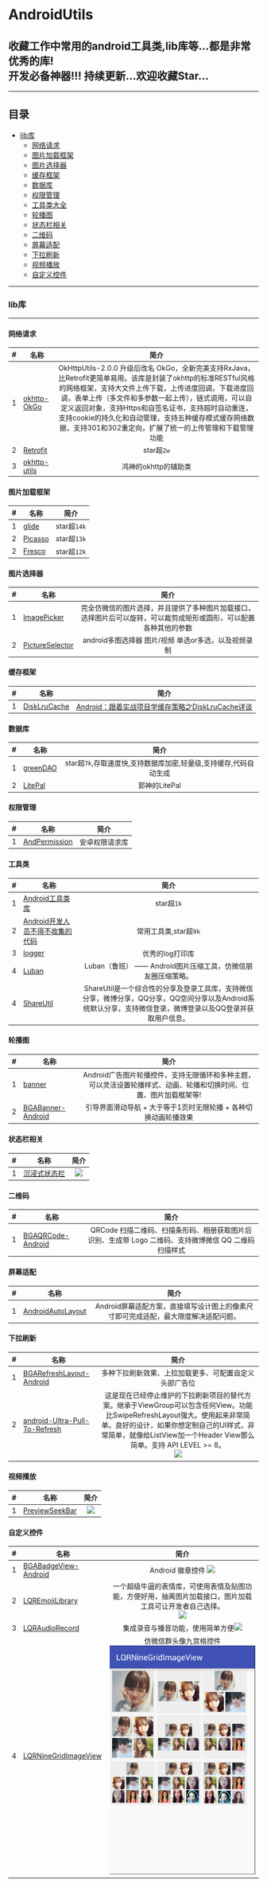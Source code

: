 # AndroidUtils
## 收藏工作中常用的android工具类,lib库等...都是非常优秀的库!<br>开发必备神器!!! 持续更新...欢迎收藏Star...<br>
****
## 目录
* [lib库](#lib库)  
   * [网络请求](#网络请求)
   * [图片加载框架](#图片加载框架)
   * [图片选择器](#图片选择器)
   * [缓存框架](#缓存框架)
   * [数据库](#数据库)
   * [权限管理](#权限管理)
   * [工具类大全](#工具类)
   * [轮播图](#轮播图)
   * [状态栏相关](#状态栏相关)
   * [二维码](#二维码)
   * [屏幕适配](#屏幕适配)
   * [下拉刷新](#下拉刷新)
   * [视频播放](#视频播放)
   * [自定义控件](#自定义控件)
  
****

### lib库
-----------
#### 网络请求

|#| 名称 | 简介  | 
|---------|------------|:---------------:|
|1|[okhttp-OkGo][4]|OkHttpUtils-2.0.0 升级后改名 OkGo，全新完美支持RxJava，比Retrofit更简单易用。该库是封装了okhttp的标准RESTful风格的网络框架，支持大文件上传下载，上传进度回调，下载进度回调，表单上传（多文件和多参数一起上传），链式调用，可以自定义返回对象，支持Https和自签名证书，支持超时自动重连，支持cookie的持久化和自动管理，支持五种缓存模式缓存网络数据，支持301和302重定向，扩展了统一的上传管理和下载管理功能|
|2|[Retrofit][5]|star超`2w`|
|3|[okhttp-utils][20]|鸿神的okhttp的辅助类|

#### 图片加载框架

|#| 名称 | 简介  | 
|----|------------|:---------------:|
|1|[glide][9]|star超`14k`|
|2|[Picasso][10]|star超`13k`|
|2|[Fresco][11]|star超`12k`|

#### 图片选择器

|#| 名称 | 简介  | 
|----|------------|:---------------:|
|1|[ImagePicker][14]|完全仿微信的图片选择，并且提供了多种图片加载接口，选择图片后可以旋转，可以裁剪成矩形或圆形，可以配置各种其他的参数|
|2|[PictureSelector][15]|android多图选择器 图片/视频 单选or多选，以及视频录制|

#### 缓存框架

|#| 名称 | 简介  | 
|----|------------|:---------------:|
|1|[DiskLruCache][12]|[Android：跟着实战项目学缓存策略之DiskLruCache详谈][13]|


#### 数据库

|#| 名称 | 简介  | 
|----|------------|:---------------:|
|1|[greenDAO][7]|star超`7k`,存取速度快,支持数据库加密,轻量级,支持缓存,代码自动生成|
|2|[LitePal][18]|郭神的LitePal|


#### 权限管理

|#| 名称 | 简介  | 
|----|------------|:---------------:|
|1|[AndPermission][8]|安卓权限请求库|


#### 工具类

|#| 名称 | 简介  | 
|----|------------|:---------------:|
|1|[Android工具类库][1]|star超`1k`|
|2|[Android开发人员不得不收集的代码][2]|常用工具类,star超`9k`|
|3|[logger][3]|优秀的log打印库|
|4|[Luban][26]|Luban（鲁班） —— Android图片压缩工具，仿微信朋友圈压缩策略。|
|4|[ShareUtil][28]|ShareUtil是一个综合性的分享及登录工具库，支持微信分享，微博分享，QQ分享，QQ空间分享以及Android系统默认分享，支持微信登录，微博登录以及QQ登录并获取用户信息。|

#### 轮播图

|#| 名称 | 简介  | 
|---------|------------|:---------------:|
|1|[banner][6]|Android广告图片轮播控件，支持无限循环和多种主题，可以灵活设置轮播样式、动画、轮播和切换时间、位置、图片加载框架等!| 
|2|[BGABanner-Android][22]|引导界面滑动导航 + 大于等于1页时无限轮播 + 各种切换动画轮播效果| 


#### 状态栏相关

|#| 名称 | 简介  | 
|---------|------------|:---------------:|
|1|[沉浸式状态栏][0]|![](https://github.com/H07000223/FlycoSystemBar/blob/master/art/5.0.gif)|  


#### 二维码

|#| 名称 | 简介  | 
|---------|------------|:---------------:|
|1|[BGAQRCode-Android][17]|QRCode 扫描二维码、扫描条形码、相册获取图片后识别、生成带 Logo 二维码、支持微博微信 QQ 二维码扫描样式|  

#### 屏幕适配

|#| 名称 | 简介  | 
|---------|------------|:---------------:|
|1|[AndroidAutoLayout][19]|Android屏幕适配方案，直接填写设计图上的像素尺寸即可完成适配，最大限度解决适配问题。|  

#### 下拉刷新

|#| 名称 | 简介  | 
|---------|------------|:---------------:|
|1|[BGARefreshLayout-Android][16]|多种下拉刷新效果、上拉加载更多、可配置自定义头部广告位| 
|2|[android-Ultra-Pull-To-Refresh][29]|这是现在已经停止维护的下拉刷新项目的替代方案。继承于ViewGroup可以包含任何View。功能比SwipeRefreshLayout强大。使用起来非常简单。良好的设计，如果你想定制自己的UI样式，非常简单，就像给ListView加一个Header View那么简单。支持 API LEVEL >= 8。<br>![](https://camo.githubusercontent.com/9033435ad82be43ccddc8203450f361ee270c724/687474703a2f2f737261696e2d6769746875622e71696e6975646e2e636f6d2f756c7472612d7074722f70756c6c2d746f2d726566726573682e676966)| 

#### 视频播放

|#| 名称 | 简介  | 
|---------|------------|:---------------:|
|1|[PreviewSeekBar][27]|![](https://github.com/rubensousa/PreviewSeekBar/raw/master/screenshots/playmovies.gif)| 


#### 自定义控件

|#| 名称 | 简介  | 
|---------|------------|:---------------:|
|1|[BGABadgeView-Android][21]|Android 徽章控件 ![](https://cloud.githubusercontent.com/assets/8949716/17483429/8f5ab3aa-5db8-11e6-808c-6033f5d5c4ec.gif)|  
|2|[LQREmojiLibrary][23]|一个超级牛逼的表情库，可使用表情及贴图功能，方便好用，抽离图片加载接口，图片加载工具可让开发者自己选择。<br>![](https://github.com/GitLqr/LQREmojiLibrary/raw/master/screenshots/1.gif)| 
|3|[LQRAudioRecord][24]|集成录音与播音功能，使用简单方便![](https://github.com/GitLqr/LQRAudioRecord/raw/master/screenshots/1.gif)| 
|4|[LQRNineGridImageView][25]|仿微信群头像九宫格控件 <br>![](https://github.com/GitLqr/LQRNineGridImageView/raw/master/screenshots/1.png)| 




[0]: https://github.com/H07000223/FlycoSystemBar
[1]: https://github.com/jingle1267/android-utils
[2]: https://github.com/Blankj/AndroidUtilCode/blob/master/README-CN.md
[3]: https://github.com/orhanobut/logger
[4]: https://github.com/jeasonlzy/okhttp-OkGo
[5]: https://github.com/square/retrofit
[6]: https://github.com/youth5201314/banner
[7]: https://github.com/greenrobot/greenDAO
[8]: https://github.com/yanzhenjie/AndPermission
[9]: https://github.com/bumptech/glide
[10]: https://github.com/square/picasso
[11]: https://github.com/facebook/fresco
[12]: https://github.com/JakeWharton/DiskLruCache
[13]: http://www.jianshu.com/p/4320597ebd7e
[14]: https://github.com/jeasonlzy/ImagePicker
[15]: https://github.com/LuckSiege/PictureSelector
[16]: https://github.com/bingoogolapple/BGARefreshLayout-Android
[17]: https://github.com/bingoogolapple/BGAQRCode-Android
[18]: https://github.com/LitePalFramework/LitePal
[19]: https://github.com/hongyangAndroid/AndroidAutoLayout
[20]: https://github.com/hongyangAndroid/okhttputils
[21]: https://github.com/bingoogolapple/BGABadgeView-Android
[22]: https://github.com/bingoogolapple/BGABanner-Android
[23]: https://github.com/GitLqr/LQREmojiLibrary
[24]: https://github.com/GitLqr/LQRAudioRecord
[25]: https://github.com/GitLqr/LQRNineGridImageView
[26]: https://github.com/Curzibn/Luban
[27]: https://github.com/rubensousa/PreviewSeekBar
[28]: https://github.com/shaohui10086/ShareUtil
[29]: https://github.com/liaohuqiu/android-Ultra-Pull-To-Refresh/blob/master/README-cn.md
[30]: https://github.com/rubensousa/PreviewSeekBar
[31]: https://github.com/rubensousa/PreviewSeekBar


